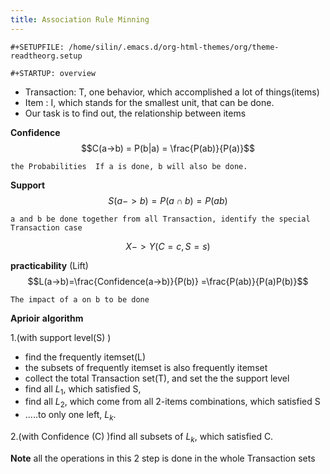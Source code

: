 ```yaml
---
title: Association Rule Minning
---
```


```{=org}
#+SETUPFILE: /home/silin/.emacs.d/org-html-themes/org/theme-readtheorg.setup
```
```{=org}
#+STARTUP: overview
```
-   Transaction: T, one behavior, which accomplished a lot of
    things(items)
-   Item : I, which stands for the smallest unit, that can be done.
-   Our task is to find out, the relationship between items

**Confidence** $$C(a->b) = P(b|a) = \frac{P(ab)}{P(a)}$$

    the Probabilities  If a is done, b will also be done.

**Support** $$S(a->b)=P(a\cap b) = P(ab)$$

    a and b be done together from all Transaction, identify the special Transaction case

$$X -> Y(C=c, S=s)$$

**practicability** (Lift)
$$L(a->b)=\frac{Confidence(a->b)}{P(b)} =\frac{P(ab)}{P(a)P(b)}$$

    The impact of a on b to be done

**Aprioir** **algorithm**

1.(with support level(S) )

-   find the frequently itemset(L)
-   the subsets of frequently itemset is also frequently itemset
-   collect the total Transaction set(T), and set the the support level
-   find all $L_{1}$, which satisfied S,
-   find all $L_{2}$, which come from all 2-items combinations, which
    satisfied S
-   .....to only one left, $L_{k}$.

2.(with Confidence (C) )find all subsets of $L_{k}$, which satisfied C.

**Note** all the operations in this 2 step is done in the whole
Transaction sets
